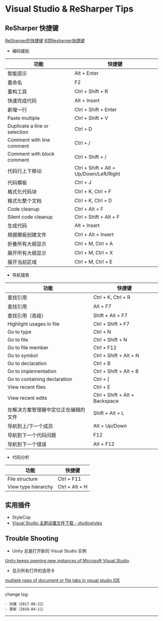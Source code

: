 # Visual Studio & ReSharper Tips

## ReSharper 快捷键

[ReSharper的快捷键](https://my.oschina.net/u/935978/blog/131287)
[8项Resharper快捷键](http://www.cnblogs.com/redmoon/p/4458697.html)

* 编码援助

| 功能 | 快捷键 |
| --- | --- |
| 智能提示 | Alt + Enter |
| 重命名 | F2 |
| 重构工具 | Ctrl + Shift + R |
| 快速完成代码 | Alt + Insert |
| 新增一行 | Ctrl + Shift + Enter |
| Paste multiple | Ctrl + Shift + V |
| Duplicate a line or selection | Ctrl + D |
| Comment with line comment | Ctrl + / |
| Comment with block comment | Ctrl + Shift + / |
| 代码行上下移动 | Ctrl + Shift + Alt + Up/Down/Left/Right |
| 代码模板 | Ctrl + J |
| 格式化代码块 | Ctrl + K, Ctrl + F |
| 格式化整个文档 | Ctrl + K, Ctrl + D |
| Code cleanup | Ctrl + Alt + F |
| Silent code cleanup | Ctrl + Shift + Alt + F |
| 生成代码 | Alt + Insert |
| 根据模板创建文件 | Ctrl + Alt + Insert |
| 折叠所有大纲显示 | Ctrl + M, Ctrl + A |
| 展开所有大纲显示 | Ctrl + M, Ctrl + X |
| 展开当前区域 | Ctrl + M, Ctrl + E |

* 导航搜索

| 功能 | 快捷键 |
| --- | --- |
| 查找引用 | Ctrl + K, Ctrl + R |
| 查找引用 | Alt + F7 |
| 查找引用（高级） | Shift + Alt + F7 |
| Highlight usages in file |	Ctrl + Shift + F7 |
| Go to type | Ctrl + N |
| Go to file | Ctrl + Shift + N |
| Go to file member | Ctrl + F12 | 
| Go to symbol	 | Ctrl + Shift + Alt + N |
| Go to declaration | Ctrl + B |
| Go to implementation | Ctrl + Shift + Alt + B |
| Go to containing declaration | Ctrl + [ |
| View recent files | Ctrl + E |
| View recent edits | Ctrl + Shift + Alt + Backspace |
| 在解决方案管理器中定位正在编辑的文件 | Shift + Alt + L |
| 导航到上/下一个成员 | Alt + Up/Down |
| 导航到下一个代码问题 | F12 |
| 导航到下一个错误 | Alt + F12 |

* 代码分析

| 功能 | 快捷键 |
| --- | --- |
| File structure | Ctrl + F11 |
| View type hierarchy | Ctrl + Alt + H |

## 实用插件

* StyleCop
* [Visual Studio 主题设置文件下载 - studiostyles](https://studiostyl.es/)

## Trouble Shooting

* Unity 总是打开新的 Visual Studio 实例

[Unity keeps opening new instances of Microsoft Visual Studio](http://answers.unity3d.com/questions/1078859/unity-keeps-opening-new-instances-of-microsoft-vis.html)

* 显示所有打开的选项卡

[multiple rows of document or file tabs in visual studio IDE](https://stackoverflow.com/questions/37121040/multiple-rows-of-document-or-file-tabs-in-visual-studio-ide/40668536)

---

change log: 

	- 创建（2017-08-22）
	- 更新（2018-04-11）

---


